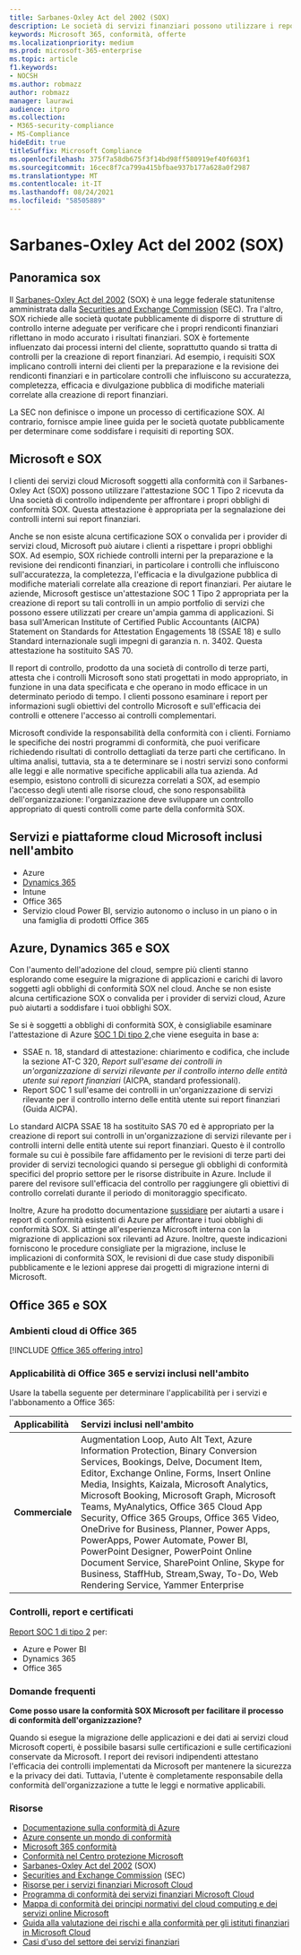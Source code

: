 ```yaml
---
title: Sarbanes-Oxley Act del 2002 (SOX)
description: Le società di servizi finanziari possono utilizzare i report di conformità Microsoft per affrontare la loro conformità con il Sarbanes-Oxley Act.
keywords: Microsoft 365, conformità, offerte
ms.localizationpriority: medium
ms.prod: microsoft-365-enterprise
ms.topic: article
f1.keywords:
- NOCSH
ms.author: robmazz
author: robmazz
manager: laurawi
audience: itpro
ms.collection:
- M365-security-compliance
- MS-Compliance
hideEdit: true
titleSuffix: Microsoft Compliance
ms.openlocfilehash: 375f7a58db675f3f14bd98ff580919ef40f603f1
ms.sourcegitcommit: 16cec8f7ca799a415bfbae937b177a628a0f2987
ms.translationtype: MT
ms.contentlocale: it-IT
ms.lasthandoff: 08/24/2021
ms.locfileid: "58505889"
---
```

# <a name="sarbanes-oxley-act-of-2002-sox"></a>Sarbanes-Oxley Act del 2002 (SOX)

## <a name="sox-overview"></a>Panoramica sox

Il [Sarbanes-Oxley Act del 2002](https://www.congress.gov/bill/107th-congress/house-bill/3763) (SOX) è una legge federale statunitense amministrata dalla [Securities and Exchange Commission](https://www.sec.gov/) (SEC). Tra l'altro, SOX richiede alle società quotate pubblicamente di disporre di strutture di controllo interne adeguate per verificare che i propri rendiconti finanziari riflettano in modo accurato i risultati finanziari. SOX è fortemente influenzato dai processi interni del cliente, soprattutto quando si tratta di controlli per la creazione di report finanziari. Ad esempio, i requisiti SOX implicano controlli interni dei clienti per la preparazione e la revisione dei rendiconti finanziari e in particolare controlli che influiscono su accuratezza, completezza, efficacia e divulgazione pubblica di modifiche materiali correlate alla creazione di report finanziari.

La SEC non definisce o impone un processo di certificazione SOX. Al contrario, fornisce ampie linee guida per le società quotate pubblicamente per determinare come soddisfare i requisiti di reporting SOX.

## <a name="microsoft-and-sox"></a>Microsoft e SOX

I clienti dei servizi cloud Microsoft soggetti alla conformità con il Sarbanes-Oxley Act (SOX) possono utilizzare l'attestazione SOC 1 Tipo 2 ricevuta da Una società di controllo indipendente per affrontare i propri obblighi di conformità SOX. Questa attestazione è appropriata per la segnalazione dei controlli interni sui report finanziari.

Anche se non esiste alcuna certificazione SOX o convalida per i provider di servizi cloud, Microsoft può aiutare i clienti a rispettare i propri obblighi SOX. Ad esempio, SOX richiede controlli interni per la preparazione e la revisione dei rendiconti finanziari, in particolare i controlli che influiscono sull'accuratezza, la completezza, l'efficacia e la divulgazione pubblica di modifiche materiali correlate alla creazione di report finanziari. Per aiutare le aziende, Microsoft gestisce un'attestazione SOC 1 Tipo 2 appropriata per la creazione di report su tali controlli in un ampio portfolio di servizi che possono essere utilizzati per creare un'ampia gamma di applicazioni. Si basa sull'American Institute of Certified Public Accountants (AICPA) Statement on Standards for Attestation Engagements 18 (SSAE 18) e sullo Standard internazionale sugli impegni di garanzia n. n. 3402. Questa attestazione ha sostituito SAS 70.

Il report di controllo, prodotto da una società di controllo di terze parti, attesta che i controlli Microsoft sono stati progettati in modo appropriato, in funzione in una data specificata e che operano in modo efficace in un determinato periodo di tempo. I clienti possono esaminare i report per informazioni sugli obiettivi del controllo Microsoft e sull'efficacia dei controlli e ottenere l'accesso ai controlli complementari.

Microsoft condivide la responsabilità della conformità con i clienti. Forniamo le specifiche dei nostri programmi di conformità, che puoi verificare richiedendo risultati di controllo dettagliati da terze parti che certificano. In ultima analisi, tuttavia, sta a te determinare se i nostri servizi sono conformi alle leggi e alle normative specifiche applicabili alla tua azienda. Ad esempio, esistono controlli di sicurezza correlati a SOX, ad esempio l'accesso degli utenti alle risorse cloud, che sono responsabilità dell'organizzazione: l'organizzazione deve sviluppare un controllo appropriato di questi controlli come parte della conformità SOX.

## <a name="microsoft-in-scope-cloud-platforms--services"></a>Servizi e piattaforme cloud Microsoft inclusi nell'ambito

- Azure
- [Dynamics 365](https://aka.ms/d365-compliance-list)
- Intune
- Office 365
- Servizio cloud Power BI, servizio autonomo o incluso in un piano o in una famiglia di prodotti Office 365

## <a name="azure-dynamics-365-and-sox"></a>Azure, Dynamics 365 e SOX

Con l'aumento dell'adozione del cloud, sempre più clienti stanno esplorando come eseguire la migrazione di applicazioni e carichi di lavoro soggetti agli obblighi di conformità SOX nel cloud. Anche se non esiste alcuna certificazione SOX o convalida per i provider di servizi cloud, Azure può aiutarti a soddisfare i tuoi obblighi SOX.

Se si è soggetti a obblighi di conformità SOX, è consigliabile esaminare l'attestazione di Azure [SOC 1 Di tipo 2,](./offering-soc-1.md)che viene eseguita in base a:

- SSAE n. 18, standard di attestazione: chiarimento e codifica, che include la sezione AT-C 320, *Report sull'esame dei controlli in un'organizzazione di servizi rilevante per il controllo interno delle entità utente sui report finanziari* (AICPA, standard professionali).
- Report SOC 1 sull'esame dei controlli in un'organizzazione di servizi rilevante per il controllo interno delle entità utente sui report finanziari (Guida AICPA).

Lo standard AICPA SSAE 18 ha sostituito SAS 70 ed è appropriato per la creazione di report sui controlli in un'organizzazione di servizi rilevante per i controlli interni delle entità utente sui report finanziari. Questo è il controllo formale su cui è possibile fare affidamento per le revisioni di terze parti dei provider di servizi tecnologici quando si persegue gli obblighi di conformità specifici del proprio settore per le risorse distribuite in Azure. Include il parere del revisore sull'efficacia del controllo per raggiungere gli obiettivi di controllo correlati durante il periodo di monitoraggio specificato.

Inoltre, Azure ha prodotto documentazione [sussidiare](https://azure.microsoft.com/resources/microsoft-azure-guidance-for-sarbanes-oxley-sox/) per aiutarti a usare i report di conformità esistenti di Azure per affrontare i tuoi obblighi di conformità SOX. Si attinge all'esperienza Microsoft interna con la migrazione di applicazioni sox rilevanti ad Azure. Inoltre, queste indicazioni forniscono le procedure consigliate per la migrazione, incluse le implicazioni di conformità SOX, le revisioni di due case study disponibili pubblicamente e le lezioni apprese dai progetti di migrazione interni di Microsoft.

## <a name="office-365-and-sox"></a>Office 365 e SOX

### <a name="office-365-cloud-environments"></a>Ambienti cloud di Office 365

[!INCLUDE [Office 365 offering intro](../includes/o365-offering-introduction.md)]

### <a name="office-365-applicability-and-in-scope-services"></a>Applicabilità di Office 365 e servizi inclusi nell'ambito

Usare la tabella seguente per determinare l'applicabilità per i servizi e l'abbonamento a Office 365:

| **Applicabilità** | **Servizi inclusi nell'ambito** |
|:------------------|:----------------------|
| **Commerciale** | Augmentation Loop, Auto Alt Text, Azure Information Protection, Binary Conversion Services, Bookings, Delve, Document Item, Editor, Exchange Online, Forms, Insert Online Media, Insights, Kaizala, Microsoft Analytics, Microsoft Booking, Microsoft Graph, Microsoft Teams, MyAnalytics, Office 365 Cloud App Security, Office 365 Groups, Office 365 Video, OneDrive for Business, Planner, Power Apps, PowerApps, Power Automate, Power BI, PowerPoint Designer, PowerPoint Online Document Service, SharePoint Online, Skype for Business, StaffHub, Stream,Sway, To-Do, Web Rendering Service, Yammer Enterprise  |

### <a name="audits-reports-and-certificates"></a>Controlli, report e certificati

[Report SOC 1 di tipo 2](offering-SOC.md) per:

- Azure e Power BI
- Dynamics 365
- Office 365

### <a name="frequently-asked-questions"></a>Domande frequenti

**Come posso usare la conformità SOX Microsoft per facilitare il processo di conformità dell'organizzazione?**

Quando si esegue la migrazione delle applicazioni e dei dati ai servizi cloud Microsoft coperti, è possibile basarsi sulle certificazioni e sulle certificazioni conservate da Microsoft. I report dei revisori indipendenti attestano l'efficacia dei controlli implementati da Microsoft per mantenere la sicurezza e la privacy dei dati. Tuttavia, l'utente è completamente responsabile della conformità dell'organizzazione a tutte le leggi e normative applicabili.

### <a name="resources"></a>Risorse

- [Documentazione sulla conformità di Azure](/azure/compliance/)
- [Azure consente un mondo di conformità](https://azure.microsoft.com/resources/azure-enables-a-world-of-compliance/)
- [Microsoft 365 conformità](/compliance/regulatory/offering-home)
- [Conformità nel Centro protezione Microsoft](https://www.microsoft.com/trust-center/compliance/compliance-overview)
- [Sarbanes-Oxley Act del 2002](https://www.congress.gov/bill/107th-congress/house-bill/3763) (SOX)
- [Securities and Exchange Commission](https://www.sec.gov/) (SEC)
- [Risorse per i servizi finanziari Microsoft Cloud](https://servicetrust.microsoft.com/viewpage/financialservicesoverview)
- [Programma di conformità dei servizi finanziari Microsoft Cloud](https://aka.ms/FSCP-Print)
- [Mappa di conformità dei principi normativi del cloud computing e dei servizi online Microsoft](https://servicetrust.microsoft.com/ViewPage/TrustDocuments?command=Download&downloadType=Document&downloadId=5b483567-00b0-4d86-96ae-ee887dadb61c&docTab=6d000410-c9e9-11e7-9a91-892aae8839ad_Compliance_Guides)
- [Guida alla valutazione dei rischi e alla conformità per gli istituti finanziari in Microsoft Cloud](https://azure.microsoft.com/resources/risk-assessment-and-compliance-guide-for-financial-institutions-in-the-microsoft-cloud-/)
- [Casi d'uso del settore dei servizi finanziari](/azure/industry/financial/)

